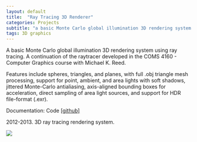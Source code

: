 ```yaml
---
layout: default
title:  "Ray Tracing 3D Renderer"
categories: Projects
subtitle: "a basic Monte Carlo global illumination 3D rendering system in C++ "
tags: 3D graphics
---
```


A basic Monte Carlo global illumination 3D rendering system using ray tracing. 
A continuation of the raytracer developed in the COMS 4160 - Computer Graphics 
course with Michael K. Reed. 

Features include spheres, triangles, and planes, with full .obj triangle mesh
processing, support for point, ambient, and area lights with soft shadows, 
jittered Monte-Carlo antialiasing, axis-aligned bounding boxes for acceleration,
direct sampling of area light sources, and support for HDR file-format (.exr).


Documentation: Code <a href="https://github.com/amritamaz/raytramaz">[github]</a>

2012-2013. 3D ray tracing rendering system.



<img src="{{ site.baseurl }}/projects/images/raytra.gif" />
